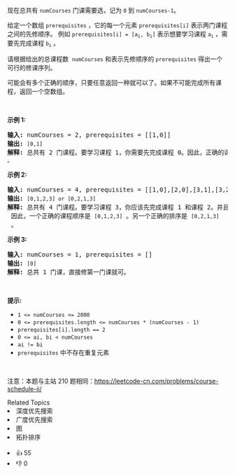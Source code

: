 <p>现在总共有 <code>numCourses</code>&nbsp;门课需要选，记为&nbsp;<code>0</code>&nbsp;到&nbsp;<code>numCourses-1</code>。</p>

<p>给定一个数组&nbsp;<code>prerequisites</code> ，它的每一个元素&nbsp;<code>prerequisites[i]</code>&nbsp;表示两门课程之间的先修顺序。&nbsp;例如&nbsp;<code>prerequisites[i] = [a<sub>i</sub>, b<sub>i</sub>]</code>&nbsp;表示想要学习课程 <code>a<sub>i</sub></code>&nbsp;，需要先完成课程 <code>b<sub>i</sub></code>&nbsp;。</p>

<p>请根据给出的总课程数 &nbsp;<code>numCourses</code> 和表示先修顺序的&nbsp;<code>prerequisites</code>&nbsp;得出一个可行的修课序列。</p>

<p>可能会有多个正确的顺序，只要任意返回一种就可以了。如果不可能完成所有课程，返回一个空数组。</p>

<p>&nbsp;</p>

<p><strong>示例&nbsp;1:</strong></p>

<pre>
<strong>输入:</strong> numCourses = 2, prerequisites = [[1,0]] 
<strong>输出: </strong><span><code>[0,1]</code></span>
<strong>解释:</strong>&nbsp;总共有 2 门课程。要学习课程 1，你需要先完成课程 0。因此，正确的课程顺序为 <span><code>[0,1] 。</code></span></pre>

<p><strong>示例&nbsp;2:</strong></p>

<pre>
<strong>输入:</strong> numCourses = 4, prerequisites = [[1,0],[2,0],[3,1],[3,2]]
<strong>输出: </strong><span><code>[0,1,2,3] or [0,2,1,3]</code></span>
<strong>解释:</strong>&nbsp;总共有 4 门课程。要学习课程 3，你应该先完成课程 1 和课程 2。并且课程 1 和课程 2 都应该排在课程 0 之后。
&nbsp;因此，一个正确的课程顺序是&nbsp;<span><code>[0,1,2,3]</code></span> 。另一个正确的排序是&nbsp;<span><code>[0,2,1,3]</code></span> 。
</pre>

<p><strong>示例 3:</strong></p>

<pre>
<strong>输入:</strong> numCourses = 1, prerequisites = [] 
<strong>输出: </strong><span><code>[0]</code></span>
<strong>解释:</strong>&nbsp;总共 1 门课，直接修第一门课就可。</pre>

<p>&nbsp;</p>

<p><strong>提示:</strong></p>

<ul> 
 <li><code>1 &lt;= numCourses &lt;= 2000</code></li> 
 <li><code>0 &lt;= prerequisites.length &lt;= numCourses * (numCourses - 1)</code></li> 
 <li><code>prerequisites[i].length == 2</code></li> 
 <li><code>0 &lt;= ai, bi &lt; numCourses</code></li> 
 <li><code>ai != bi</code></li> 
 <li><code>prerequisites</code>&nbsp;中不存在重复元素</li> 
</ul>

<p>&nbsp;</p>

<p>
 <meta charset="UTF-8" />注意：本题与主站 210&nbsp;题相同：<a href="https://leetcode-cn.com/problems/course-schedule-ii/">https://leetcode-cn.com/problems/course-schedule-ii/</a></p>

<div><div>Related Topics</div><div><li>深度优先搜索</li><li>广度优先搜索</li><li>图</li><li>拓扑排序</li></div></div><br><div><li>👍 55</li><li>👎 0</li></div>